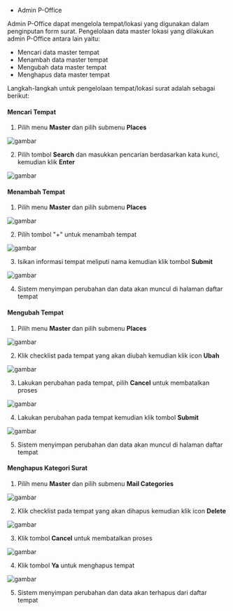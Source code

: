 - Admin P-Office

Admin P-Office dapat mengelola tempat/lokasi yang digunakan dalam penginputan form surat. Pengelolaan data master lokasi yang dilakukan admin P-Office antara lain yaitu:

- Mencari data master tempat
- Menambah data master tempat
- Mengubah data master tempat
- Menghapus data master tempat

Langkah-langkah untuk pengelolaan tempat/lokasi surat adalah sebagai berikut:

#### Mencari Tempat

1. Pilih menu **Master** dan pilih submenu **Places**

![gambar](SC_DataMaster/DM110.png)

2. Pilih tombol **Search** dan masukkan pencarian berdasarkan kata kunci, kemudian klik **Enter**

![gambar](SC_DataMaster/DM111.png)

#### Menambah Tempat

1. Pilih menu **Master** dan pilih submenu **Places**

![gambar](SC_DataMaster/DM112.png)

2. Pilih tombol &quot;+&quot; untuk menambah tempat

![gambar](SC_DataMaster/DM113.png)

3. Isikan informasi tempat meliputi nama kemudian klik tombol **Submit**

![gambar](SC_DataMaster/DM114.png)

4. Sistem menyimpan perubahan dan data akan muncul di halaman daftar tempat

#### Mengubah Tempat

1. Pilih menu **Master** dan pilih submenu **Places**

![gambar](SC_DataMaster/DM115.png)

2. Klik checklist pada tempat yang akan diubah kemudian klik icon **Ubah**

![gambar](SC_DataMaster/DM116.png)

3. Lakukan perubahan pada tempat, pilih **Cancel** untuk membatalkan proses

![gambar](SC_DataMaster/DM117.png)

4. Lakukan perubahan pada tempat kemudian klik tombol **Submit**

![gambar](SC_DataMaster/DM118.png)

5. Sistem menyimpan perubahan dan data akan muncul di halaman daftar tempat

#### Menghapus Kategori Surat

1. Pilih menu **Master** dan pilih submenu **Mail Categories**

![gambar](SC_DataMaster/DM119.png)

2. Klik checklist pada tempat yang akan dihapus kemudian klik icon **Delete**

![gambar](SC_DataMaster/DM120.png)

3. Klik tombol **Cancel** untuk membatalkan proses

![gambar](SC_DataMaster/DM121.png)

4. Klik tombol **Ya** untuk menghapus tempat

![gambar](SC_DataMaster/DM122.png)

5. Sistem menyimpan perubahan dan data akan terhapus dari daftar tempat